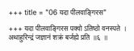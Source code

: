 +++
title = "06 यदा पीलवाङ्गिरस"

+++
यदा पीलवाङ्गिरस पक्वो ऽतिष्ठो वनस्पते ।  
अथाहुरिन्द्रं जज्ञानं शक्रं बर्जह्ये प्रति ॥६ ॥